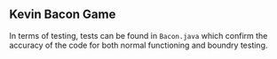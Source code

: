 ## Kevin Bacon Game

In terms of testing, tests can be found in `Bacon.java` which confirm the accuracy of the code for both normal functioning and boundry testing.
